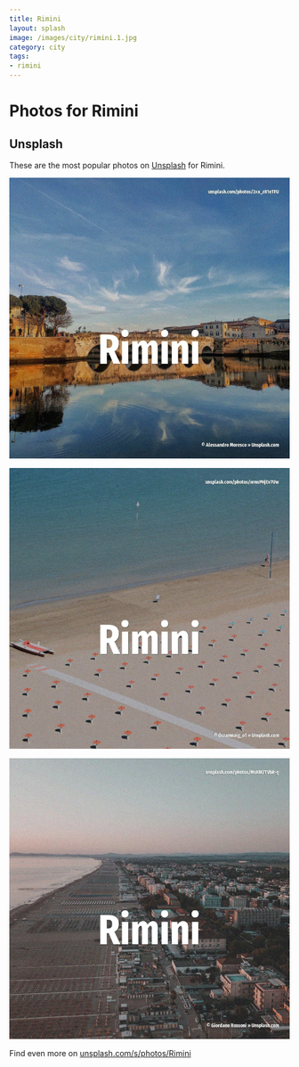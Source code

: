 ```yaml
---
title: Rimini
layout: splash
image: /images/city/rimini.1.jpg
category: city
tags:
- rimini
---
```

# Photos for Rimini

## Unsplash

These are the most popular photos on [Unsplash](https://unsplash.com) for Rimini.

![Rimini](/images/city/rimini.1.jpg)

![Rimini](/images/city/rimini.2.jpg)

![Rimini](/images/city/rimini.3.jpg)

Find even more on [unsplash.com/s/photos/Rimini](https://unsplash.com/s/photos/Rimini)